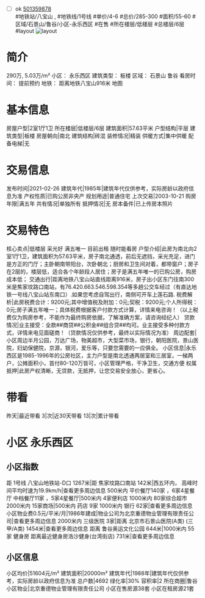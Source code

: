 - [ ] ok [501359878](https://bj.5i5j.com/ershoufang/501359878.html)  
 #地铁站/八宝山 ,  #地铁线/1号线
#单价/4-6 #总价/285-300 #面积/55-60   #区域/石景山/鲁谷/小区-永乐西区 #在售 #所在楼层/低楼层 #总楼层/6层 #layout 
![layout](http://image2a.5i5j.com/bdir/layout/13dba7b416e848e487d03aaab302cb8c.jpg_P5.jpg) 
# 简介 
 290万,  5.03万/m² 
小区： 永乐西区
建筑类型： 板楼
区域： 石景山 鲁谷
看房时间： 提前预约
地铁： 距离地铁八宝山916米 地图
# 基本信息 
 房屋户型|2室1厅1卫
所在楼层|低楼层/6层
建筑面积|57.63平米
户型结构|平层
建筑类型|板楼
房屋朝向|南北
建筑结构|砖混
装修情况|精装
供暖方式|集中供暖
配备电梯|无
# 交易信息 
 发布时间|2021-02-26
建筑年代|1985年|建筑年代仅供参考，实际房龄以政府信息为准
产权性质|已购公房非央产
规划用途|普通住宅
上次交易|2003-10-21
购房年限|满五年
共有情况|单独所有
抵押情况|无
房本备件|已上传房本照片
# 交易特色 
 核心卖点|低楼层 采光好 满五唯一 目前出租 随时能看房
户型介绍|此房为南北向2室1厅1卫，建筑面积为57.63平米，房子南北通透，前后无遮挡，采光充足，进门是方正的门厅；主卧朝南带阳台，次卧朝北；厨房和卫生间对着，都带窗户；房子在2层的，楼层低，适合各个年龄段人居住；房子是满五年唯一的已购公房，购房成本低；
交通出行|距离地铁八宝山站直线距离916米，房子出小区东门往南300米是焦家坟路口南站，有76.420.663.546.598.354等多趟公交车经过（有直达地铁一号线八宝山站东南口）.如果您考虑自驾出行，南侧可开车上莲石路.
税费解析|此房税费合计：9200元;其中增值税及附加：0元;契税：9200元;个人所得税：0元;房子满五年唯一；具体税费根据客户付款方式计算，详情来电咨询！（以上税费仅为购房参考，不能作为最终购房依据，了解准确方案，请咨询经纪人）
贷款情况|业主接受：全款##商贷##公积金##组合贷##均可。业主接受多种付款方式，详情来电见面磋商！（贷款情况仅供参考，最终以实际情况为准）
周边配套|小区周边半月公园，万达广场，物美超市，大型菜市场，银行，朝阳医院，景山医院，妇幼保健院，京源，银河，爱乐等，只要您需要的一应俱全。
小区信息|永乐西区是1985-1996年的公房社区，主力户型是南北透通两居室和三居室，一梯两户，公摊面积小，首付80-120万皆可，小区管理严格，干净卫生，交通方便
权属抵押|此房产权清晰，无贷款，无抵押，让您交易安全放心，更省心。
# 带看 
 昨天|最近带看	 3|次|近30天带看	 13|次|累计带看
# 小区 永乐西区
## 小区指数 
 距 1号线 八宝山地铁站-D口 1267米|距 焦家坟路口南站 142米|西五环内， 高峰时间平均时速为19.9km/h|查看更多周边信息
500米内 平价餐厅140家 ，6家4星餐厅
中档餐厅11家 ，5家4星餐厅|500米内 4家便利店
1000米内 80家综合超市
2000米内 15家商场|500米内 药店 9家
1000米内 银行 62家|查看更多周边信息
小区物业费0.5元/平米/月|1986年建成|物业公司为北京重德物业管理有限责任公司|查看更多周边信息
2000米内 三级医院 3家|距离 北京市石景山医院(A类) (三甲/A类) 1454米|查看更多周边信息
距离 鲁谷奥运文化公园 644米|1000米内 55家 健身房
距离最近健身房浩沙健身(台湾街店) 731米|查看更多周边信息
## 小区信息 
 小区均价|51604元/m²
建筑面积|20000m²
建筑年代|1988年|建筑年代仅供参考，实际房龄以政府信息为准
总户数|4692
绿化率|30%
容积率|2
所在商圈|鲁谷
小区物业|北京重德物业管理有限责任公司
小区在售房源38套
小区在租房源21套
